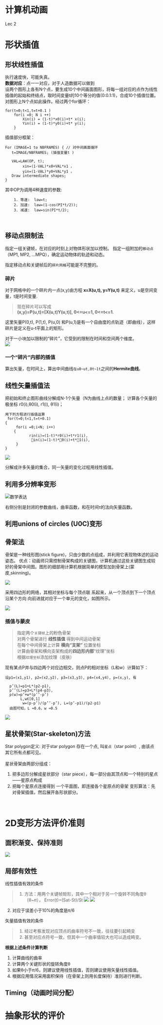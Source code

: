 # 计算机动画
Lec 2
# 形状插值
## 形状线性插值
执行速度快，可能失真。<br>
**数据对应**：点一一对应，对于人造数据可以做到<br>
设两个图形上各有N个点，要生成10个中间画面图形，将每一组对应的点作为线性插值的起始和终结点，取时间变量t的10个等分的值(0:0.1:1)，合成10个插值位置。对图形上N个点如此操作。经过两个for循环：

	for(t=0;t<1,t=t+0.1 )
		for(i =0; N i ++)
			Xin(i) = (1-t)*x0(i)+t* x(i);
			Yin(i) = (1-t)*y0(i)+t* y(i);
		} 
插值部分框架：	
>

	For (IMAGE=1 to NBFRAMES) { // 对中间画面循环
	   t=IMAGE/NBFRAMES; (插值变量t )
	
	   VAL=LAW(OP, t);
	        xin=(1-VAL)*x0+VAL*x1 ，
	        yin=(1-VAL)*y0+VAL*y1 ，
	   Draw intermediate shapes;
	}


   其中OP为调用4种速度的参数: 

        1. 等速:  law=t;
        2. 加速:  law=(1-cos(PI*t/2));
        3. 减速:  law=sin(PI*t/2);
<br>

## 移动点限制法
指定一组关键帧，在对应的时刻上对物体形状加以控制。
指定一组附加的`移动点`（MP1, MP2, ...MPQ），确定运动物体的轨迹和动态。 

指定移动点和关键帧后的`碎片网格`可能是不完整的。
### 碎片
>
对于网格中的一个碎片内一点(x,y)由方程 **x=X(u,t), y=Y(u,t)** 来定义，u是空间变量，t是时间变量.<br>
>现在碎片可以写成<br>
        **(x,y)=P(u,t)=[X(u,t)Y(u,t)],   0<=u<=1, 0<=t<=1**.
   
这里矢量P(0,t), P(1,t), P(u,0) 和P(u,1)是有一个自由度的点轨迹（即曲线），这样碎片是定义在u-t平面上的矩形。

对于一小块加以限制的“碎片”，它受到的限制在时间和空间两个维度。<br>
![](https://i.imgur.com/u2DG9z4.png)

### 一个“碎片”内部的插值
算出矢量，在时间上，算出中间曲线`在u0~ut,0t~1t`之间的**Hermite曲线**。


## 线性矢量插值法
把初始和终止图形曲线分解成N-1个矢量（N为曲线上点的数量；
计算各个矢量的极坐标 r0(i),θ0(i), r1(i), θ1(i)；

	用下列方程进行插值运算                               
     for(t=0;t<1,t=t+0.1)
	{
         for(i =0;i<N; i++)
		{                           
               rin(i)=(1-t)*r0(i)+t*r1(i), 
                in(i)=(1-t)*0(i)+t*1(i),
	     }
	}


![](https://i.imgur.com/cBOmKQu.jpg)

分解成许多矢量的集合，同一矢量的变化过程用线性插值。



## 利用多分辨率变形

![数学表达](https://i.imgur.com/eT6hkno.jpg)

右侧分别是封闭的参数曲线，曲率函数，和在时间τ的法向矢量函数。

## 利用unions of circles (U0C)变形

## 骨架法

骨架是一种线形图(stick figure)，只由少数的点组成，并利用它表现物体述的运动姿态。
优点：动画师只需控制骨架构成的关键图，计算机通过这些关键图生成较好的骨架中间图。图形的细部用计算机根据简单的模型加到骨架上(蒙皮,skinning)。

![](https://i.imgur.com/7eFjWW3.jpg)

采用四边形的网络，其相对坐标与每个顶点联
系起来，从一个顶点到下一个顶点沿某个方向
向前进就对应于一个单元的变化，如图所示。

![](https://i.imgur.com/vJBhRuD.png)

### 插值与蒙皮
>指定两个`关键帧`上的粉色骨架
><br>
>对两个骨架进行 **线性插值** 得到中间运动骨架
><br>
>在每个中间骨架上计算 **横向“支架”** 位置坐标
><br>
>计算由骨架和横向支架构成的**四边形内部**“纹理”坐标
><br>
>根据`纹理坐标`添加纹理（皮肤）

现有某点P并与四边两个对应边相交，则点P的相对坐标（L和w）计算如下：


	设p1=(x1,y1), p2=(x2,y2), p3=(x3,y3), p4=(x4,y4), p=(x,y), 有

      p’(L)=p1+L*(p2-p1),
      p’’(L)=p3+L*(p4-p3),
      p(w)=p’+w*(p’’-p’)
           L,w∈[0,1]
            w=(p-p’)/(p’’-p’), L=(p’-p1)/(p2-p1)
      由图可知，L ≈0.6，w ≈0.5

![](https://i.imgur.com/A0srlst.jpg)


## 星状骨架(Star-skeleton)方法
Star polygon定义: 对于star polygon 存在一个点, 叫`星点`（star point）, 由该点其它所有点都可见。<br><br>
星状骨架由两部分组成：

1. 把多边形分解成星状部分（star piece），每一部分由其顶点和一个特别的星点——星原点构成<br>
2. 把每个星原点连接得到 一个平面图，即连接各个星原点的骨架
变形算法：先对骨架插值，然后展开各形状部分。
<br>



# 2D变形方法评价准则

## 面积渐变、保持准则
![](https://i.imgur.com/nW1peTb.png)

## 局部有效性
线性插值有效的条件<br>

>1. 方法：用两个关键帧矩形，其中一个相对于另一个旋转不同角度θ（θ~𝜋）， Error(t)=(Sat-St)/St
>![](https://i.imgur.com/aHQZ3EJ.png)
>![](https://i.imgur.com/x5pq5eS.jpg)
2. 对应于误差小于10%的角度是𝜋/6


矢量插值有效的条件<br>
>1. 经过考察发现对应顶点的曲率符号不一致，往往要引起畸变
>2.  甚至对应点符号一致，但其中一个曲率值较大也可以造成畸变。

**根据上述条件计算判断**

1. 计算曲线的曲率
2. 计算两个关键形状的旋转角度θ
3. 如果θ小于𝜋/6，则建议使用线性插值，否则建议使用矢量线性插值。
4. 根据应用情况采用面积保持（在骨架上则用长度保持）准则进行判断。

## Timing（动画时间分配）


# 抽象形状的评价
